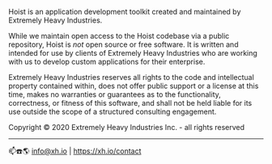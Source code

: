 Hoist is an application development toolkit created and maintained by Extremely Heavy Industries.

While we maintain open access to the Hoist codebase via a public repository, Hoist is *not* open
source or free software. It is written and intended for use by clients of Extremely Heavy Industries
who are working with us to develop custom applications for their enterprise.

Extremely Heavy Industries reserves all rights to the code and intellectual property contained
within, does not offer public support or a license at this time, makes no warranties or guarantees
as to the functionality, correctness, or fitness of this software, and shall not be held liable for
its use outside the scope of a structured consulting engagement.

Copyright © 2020 Extremely Heavy Industries Inc. - all rights reserved

 ------------------------------------------

📫☎️🌎 info@xh.io | https://xh.io/contact
